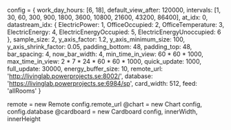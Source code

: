 config = {
	work_day_hours: [6, 18],
	default_view_after: 120000,
	intervals: [1, 30, 60, 300, 900, 1800, 3600, 10800, 21600, 43200, 86400],
	at_idx: 0,
	datastream_idx: {
		ElectricPower: 1,
		OfficeOccupied: 2,
		OfficeTemperature: 3,
		ElectricEnergy: 4,
		ElectricEnergyOccupied: 5,
		ElectricEnergyUnoccupied: 6
	},
	sample_size: 2,
	y_axis_factor: 1.2,
	y_axis_minimum_size: 100,
	y_axis_shrink_factor: 0.05,
	padding_bottom: 48,
	padding_top: 48,
	bar_spacing: 4,
	now_bar_width: 4,
	min_time_in_view: 60 * 60 * 1000,
	max_time_in_view: 2 * 7 * 24 * 60 * 60 * 1000,
	quick_update: 1000,
	full_update: 30000,
	energy_buffer_size: 10,
	remote_url: 'http://livinglab.powerprojects.se:8002/',
	database: 'https://livinglab.powerprojects.se:6984/sp',
	card_width: 512,
	feed: 'allRooms'
}

remote = new Remote config.remote_url
@chart = new Chart config, config.database
@cardboard = new Cardboard config, innerWidth, innerHeight
